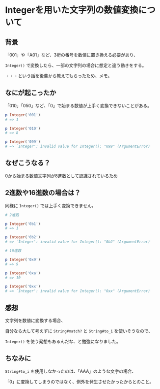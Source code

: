 # Integerを用いた文字列の数値変換について

## 背景

「001」や「A01」など、3桁の番号を数値に置き換える必要があり、

`Integer()` で変換したら、一部の文字列の場合に想定と違う動きをする。

・・・という話を後輩から教えてもらったため、メモ。

## なにが起こったか

「010」「050」など、「0」で始まる数値が上手く変換できないことがある。

```rb
p Integer('001')
# => 1

p Integer('010')
# => 8

p Integer('099')
# => `Integer': invalid value for Integer(): "099" (ArgumentError)
```

## なぜこうなる？

0から始まる数値文字列が8進数として認識されているため

## 2進数や16進数の場合は？

同様に `Integer()` では上手く変換できません。

```rb
# 2進数

p Integer('0b1')
# => 1

p Integer('0b2')
# => `Integer': invalid value for Integer(): "0b2" (ArgumentError)

# 16進数

p Integer('0x9')
# => 9

p Integer('0xa')
# => 10

p Integer('0xx')
# => `Integer': invalid value for Integer(): "0xx" (ArgumentError)
```

## 感想

文字列を数値に変換する場合、

自分なら大して考えずに `String#match?` と `String#to_i` を使いそうなので、

`Integer()` を使う発想もあるんだな、と勉強になりました。

## ちなみに

`String#to_i` を使用しなかったのは、「AAA」のような文字の場合、

「0」に変換してしまうのではなく、例外を発生させたかったからとのこと。

